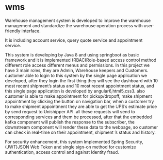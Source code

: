 # wms
Warehouse management system is developed to improve the warehouse management and standardize the warehouse operation process with user-friendly interface.

It is including account service, query quote service and appointment service.

This system is developing by Java 8 and using springboot as basic framework and it is implemented (RBAC)Role-based access control method different role access different menus and permissions. 
In this project we have 3 main roles, 
they are Admin, Warehouse keepers and Customers. customer able to login to this system by the single page application we developed, after they login the first thing they will see the dashboard with 10 most recent shipment’s status and 10 most recent appointment status, and this single page application is developed by angular6,html5,css3. 
also customer is able to make appointment for pickup/dropoff, make shipment appointment by clicking the button on navigation bar, when a customer try to make shipment appointment they are able to get the UPS’s estimate price by send request to Unishipper API. all these requests will send to corresponding services and them be processed, after that the embedded kafka component will publish the response to the subscriber, the downstream component will render these data to the webpage, so customer can check in real-time on their appointment, shipment ’s status and history. 

For security enhancement, this system Implemented Spring Security, (JWT)JSON Web Token and single sign-on method for customize authentication, access control and against Identity fraud. 



